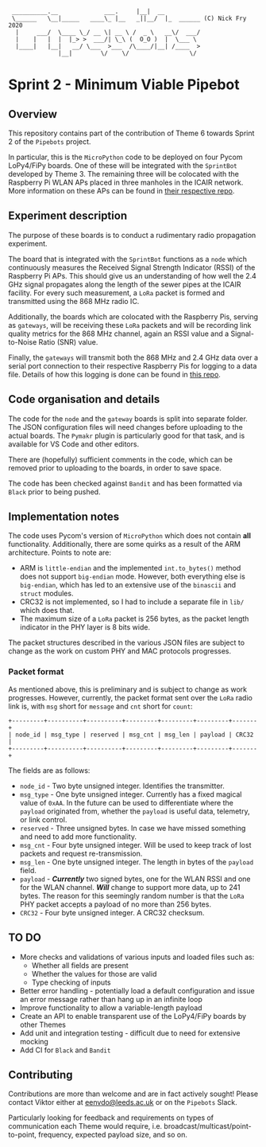 ```
 __________.__             ___.     |__|  __
 \______   \__|_____   ____\_ |__   _||__/  |_  ______ (C) Nick Fry 2020
  |     ___/  \____ \_/ __ \| __ \ /  _ \   __\/  ___/
  |    |   |  |  |_> >  ___/| \_\ (  O_O )  |  \___ \
  |____|   |__|   __/ \___  >___  /\____/|__| /____  >
              |__|        \/    \/                 \/
```

# Sprint 2 - Minimum Viable Pipebot

## Overview
This repository contains part of the contribution of Theme 6 towards Sprint 2 of the `Pipebots` project.

In particular, this is the `MicroPython` code to be deployed on four Pycom LoPy4/FiPy boards. One of these will be integrated with the `SprintBot` developed by Theme 3. The remaining three will be colocated with the Raspberry Pi WLAN APs placed in three manholes in the ICAIR network. More information on these APs can be found in [their respective repo](https://github.com/pipebots/sprint2_rpi_wifi_network_config).

## Experiment description
The purpose of these boards is to conduct a rudimentary radio propagation experiment.

The board that is integrated with the `SprintBot` functions as a `node` which continuously measures the Received Signal Strength Indicator (RSSI) of the Raspberry Pi APs. This should give us an understanding of how well the 2.4 GHz signal propagates along the length of the sewer pipes at the ICAIR facility. For every such measurement, a `LoRa` packet is formed and transmitted using the 868 MHz radio IC.

Additionally, the boards which are colocated with the Raspberry Pis, serving as `gateways`, will be receiving these `LoRa` packets and will be recording link quality metrics for the 868 MHz channel, again an RSSI value and a Signal-to-Noise Ratio (SNR) value.

Finally, the `gateways` will transmit both the 868 MHz and 2.4 GHz data over a serial port connection to their respective Raspberry Pis for logging to a data file. Details of how this logging is done can be found in [this repo](https://github.com/pipebots/sprint2_rpi_serial_data_logger).

## Code organisation and details
The code for the `node` and the `gateway` boards is split into separate folder. The JSON configuration files will need changes before uploading to the actual boards. The `Pymakr` plugin is particularly good for that task, and is available for VS Code and other editors.

There are (hopefully) sufficient comments in the code, which can be removed prior to uploading to the boards, in order to save space.

The code has been checked against `Bandit` and has been formatted via `Black` prior to being pushed.

## Implementation notes
The code uses Pycom's version of `MicroPython` which does not contain **all** functionality. Additionally, there are some quirks as a result of the ARM architecture. Points to note are:

- ARM is `little-endian` and the implemented `int.to_bytes()` method does not support `big-endian` mode. However, both everything else is `big-endian`, which has led to an extensive use of the `binascii` and `struct` modules.
- CRC32 is not implemented, so I had to include a separate file in `lib/` which does that.
- The maximum size of a `LoRa` packet is 256 bytes, as the packet length indicator in the PHY layer is 8 bits wide.

The packet structures described in the various JSON files are subject to change as the work on custom PHY and MAC protocols progresses.

### Packet format

As mentioned above, this is preliminary and is subject to change as work progresses. However, currently, the packet format sent over the `LoRa` radio link is, with `msg` short for `message` and `cnt` short for `count`:
```
+---------+----------+----------+---------+---------+---------+-------+
| node_id | msg_type | reserved | msg_cnt | msg_len | payload | CRC32 |
+---------+----------+----------+---------+---------+---------+-------+
```
The fields are as follows:
- `node_id` - Two byte unsigned integer. Identifies the transmitter.
- `msg_type` - One byte unsigned integer. Currently has a fixed magical value of `0xAA`. In the future can be used to differentiate where the `payload` originated from, whether the `payload` is useful data, telemetry, or link control.
- `reserved` - Three unsigned bytes. In case we have missed something and need to add more functionality.
- `msg_cnt` - Four byte unsigned integer. Will be used to keep track of lost packets and request re-transmission.
- `msg_len` - One byte unsigned integer. The length in bytes of the `payload` field.
- `payload` - **_Currently_** two signed bytes, one for the WLAN RSSI and one for the WLAN channel. **_Will_** change to support more data, up to 241 bytes. The reason for this seemingly random number is that the `LoRa` PHY packet accepts a payload of no more than 256 bytes.
- `CRC32` - Four byte unsigned integer. A CRC32 checksum.

## TO DO
- More checks and validations of various inputs and loaded files such as:
  - Whether all fields are present
  - Whether the values for those are valid
  - Type checking of inputs
- Better error handling - potentially load a default configuration and issue an error message rather than hang up in an infinite loop
- Improve functionality to allow a variable-length payload
- Create an API to enable transparent use of the LoPy4/FiPy boards by other Themes
- Add unit and integration testing - difficult due to need for extensive mocking
- Add CI for `Black` and `Bandit`

## Contributing

Contributions are more than welcome and are in fact actively sought! Please contact Viktor either at [eenvdo@leeds.ac.uk](mailto:eenvdo@leeds.ac.uk) or on the `Pipebots` Slack.

Particularly looking for feedback and requirements on types of communication each Theme would require, i.e. broadcast/multicast/point-to-point, frequency, expected payload size, and so on.